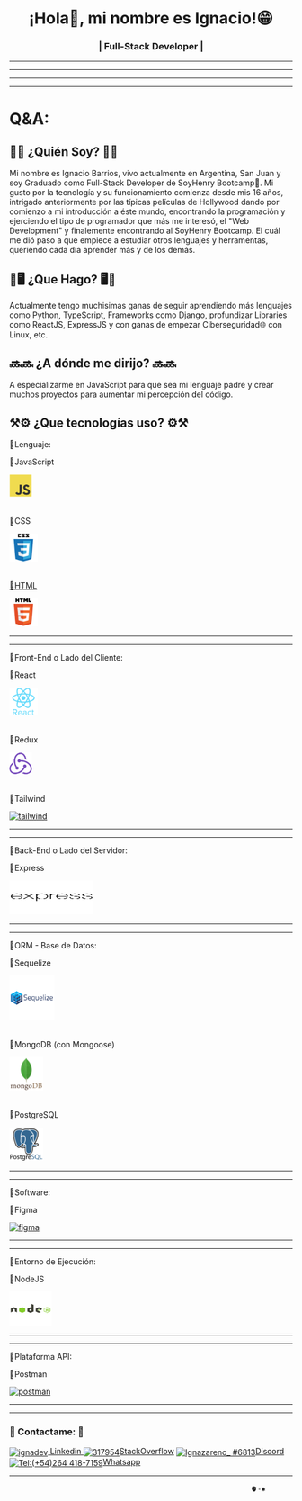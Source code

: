 <h1 align="center">¡Hola🤝, mi nombre es Ignacio!😁</h1>
<h3 align="center">| Full-Stack Developer |</h3>

-----------------------------------------------------------------------------------------------------------------------------------------------------------------------
-----------------------------------------------------------------------------------------------------------------------------------------------------------------------
-----------------------------------------------------------------------------------------------------------------------------------------------------------------------
-----------------------------------------------------------------------------------------------------------------------------------------------------------------------

<h1>Q&A:</h1>


<h2>👳🏻 ¿Quién Soy? 👳🏻</h2>
  
 Mi nombre es Ignacio Barrios, vivo actualmente en Argentina, San Juan y soy Graduado como Full-Stack Developer de SoyHenry Bootcamp🥹.
 Mi gusto por la tecnología y su funcionamiento comienza desde mis 16 años, intrigado anteriormente por las típicas películas de Hollywood dando por comienzo a mi introducción a éste mundo, encontrando la programación y ejerciendo el tipo de programador que más me interesó, el "Web Development" y finalemente encontrando al SoyHenry Bootcamp. El cuál me dió paso a que empiece a estudiar otros lenguajes y herramentas, queriendo cada día aprender más y de los demás.

<h2>🤔🖥 ¿Que Hago? 🖥🤔</h2>
  
Actualmente tengo muchisimas ganas de seguir aprendiendo más lenguajes como Python, TypeScript, Frameworks como Django, profundizar Libraries como ReactJS, ExpressJS y con ganas de empezar Ciberseguridad🌐 con Linux, etc.
  
  
<h2>🔜🔜 ¿A dónde me dirijo? 🔜🔜</h2>
  
A especializarme en JavaScript para que sea mi lenguaje padre y crear muchos proyectos para aumentar mi percepción del código.


<h2>⚒⚙ ¿Que tecnologías uso? ⚙⚒</h2>
                                                                                                                                                                        
  🟰Lenguaje:                                                                                                                                                                                                                                                                                                                                 
  
  🔹JavaScript<p align="left"><a href="https://developer.mozilla.org/en-US/docs/Web/JavaScript" target="_blank" rel="noreferrer"> <img src="https://raw.githubusercontent.com/devicons/devicon/master/icons/javascript/javascript-original.svg" alt="javascript" width="40" height="40"/></a></p>                  
  🔹CSS<p align="left"><a href="https://www.w3schools.com/css/" target="_blank" rel="noreferrer"> <img src="https://raw.githubusercontent.com/devicons/devicon/master/icons/css3/css3-original-wordmark.svg" alt="css3" width="50" height="50"/> </a> <a href="https://expressjs.com" target="_blank" rel="noreferrer"></p>                                                                                                            
  🔹HTML<p align="left"><a href="https://www.w3.org/html/" target="_blank" rel="noreferrer"> <img src="https://raw.githubusercontent.com/devicons/devicon/master/icons/html5/html5-original-wordmark.svg" alt="html5" width="50" height="50"/></a></p>                                                                                                         
  
                                                                                                                                                                       
  
-----------------------------------------------------------------------------------------------------------------------------------------------------------------------
-----------------------------------------------------------------------------------------------------------------------------------------------------------------------     
 
  🟰Front-End o Lado del Cliente:                                                                                                                                       
                                                                                                                                        
  🔹React<p align="left"><a href="https://reactjs.org/" target="_blank" rel="noreferrer"> <img src="https://raw.githubusercontent.com/devicons/devicon/master/icons/react/react-original-wordmark.svg" alt="react" width="50" height="50"/></a></p>                                                                                                                                                       
  🔹Redux<p align="left"><a href="https://redux.js.org" target="_blank" rel="noreferrer"> <img src="https://raw.githubusercontent.com/devicons/devicon/master/icons/redux/redux-original.svg" alt="redux" width="40" height="40"/></a></p>                                                                                                                                                           
  🔹Tailwind<p align="left"> <a href="https://tailwindcss.com/" target="_blank" rel="noreferrer"> <img src="https://www.vectorlogo.zone/logos/tailwindcss/tailwindcss-icon.svg" alt="tailwind" width="40" height="40"/> </a> </p>                                                                                                                                                           
                                                                                                                                                                                                                                                 
  
---------------------------------------------------------------------------------------------------------------------------------------------------------------------------------------------------------------------------------------------------------------------------------------------------------------------------------------------- 
-----------------------------------------------------------------------------------------------------------------------------------------------------------------------
  
  🟰Back-End o Lado del Servidor:                                                                                                                                       
                                                                                                                                         
  🔹Express<p align="left"><a href="https://expressjs.com" target="_blank" rel="noreferrer"> <img src="https://raw.githubusercontent.com/devicons/devicon/master/icons/express/express-original-wordmark.svg" alt="express" width="150" height="60"/> </a></p>                                                                                                                                                          
  
                                                                                                                                                                         
-----------------------------------------------------------------------------------------------------------------------------------------------------------------------
-----------------------------------------------------------------------------------------------------------------------------------------------------------------------  
  
  🟰ORM - Base de Datos:                                                                                                                                                 
                                                                                                                                                                         
  🔹Sequelize<p align="left"><a href="https://www.mongodb.com/" target="_blank" rel="noreferrer"> <img src="https://raw.githubusercontent.com/devicons/devicon/master/icons/sequelize/sequelize-original-wordmark.svg" alt="mongodb" width="80" height="80"/> </a> </p>                                                                                                                                                          
  🔹MongoDB (con Mongoose)<p align="left"><a href="https://www.mongodb.com/" target="_blank" rel="noreferrer"> <img src="https://raw.githubusercontent.com/devicons/devicon/master/icons/mongodb/mongodb-original-wordmark.svg" alt="mongodb" width="60" height="60"/> </a> </p>                                                                                                                                                         
  🔹PostgreSQL<p align="left"><a href="https://www.postgresql.org" target="_blank" rel="noreferrer"> <img src="https://raw.githubusercontent.com/devicons/devicon/master/icons/postgresql/postgresql-original-wordmark.svg" alt="postgresql" width="60" height="60"/> </a></p>                                                                                                                                                           
  
                                                                                                                                                                        

-----------------------------------------------------------------------------------------------------------------------------------------------------------------------
-----------------------------------------------------------------------------------------------------------------------------------------------------------------------  
  
  🟰Software:                                                                                                                                                 
                                                                                                                                                                                                                                                                                                                                              
  
  🔹Figma<p align="left"><a href="https://www.figma.com/" target="_blank" rel="noreferrer"> <img src="https://www.vectorlogo.zone/logos/figma/figma-icon.svg" alt="figma" width="40" height="40"/> </a> </p>                                                                                                                                                                                                                                                                                                                                    
  
                                                                                                                                                                        


-----------------------------------------------------------------------------------------------------------------------------------------------------------------------
-----------------------------------------------------------------------------------------------------------------------------------------------------------------------  
  
  🟰Entorno de Ejecución:                                                                                                                                              
                                                                                                                                                                                                                                                                                                                                               
  
  🔹NodeJS<p align="left"><a href="https://nodejs.org" target="_blank" rel="noreferrer"> <img src="https://raw.githubusercontent.com/devicons/devicon/master/icons/nodejs/nodejs-original-wordmark.svg" alt="nodejs" width="75" height="60"/> </a> </p>                                                                                                                                                                                                                                                                                                                                    
  
                                                                                                                                                                         
  
-----------------------------------------------------------------------------------------------------------------------------------------------------------------------
-----------------------------------------------------------------------------------------------------------------------------------------------------------------------  -----------------------------------------------------------------------------------------------------------------------------------------------------------------------
  
  🟰Plataforma API:                                                                                                                                                    
                                                                                                                                                                                                                                                                                                                                               
  
  🔹Postman<p align="left"><a href="https://postman.com" target="_blank" rel="noreferrer"> <img src="https://www.vectorlogo.zone/logos/getpostman/getpostman-icon.svg" alt="postman" width="40" height="40"/></a></p>                                                                                                                                                                                                                                                                                                                                    
  
                                                                                                                                                                                                                           
  
  
-----------------------------------------------------------------------------------------------------------------------------------------------------------------------
----------------------------------------------------------------------------------------------------------------------------------------------------------------------------------------------------------------------------------------------------------------------------------------------------------------------------------------------  
<h3 align="left">📩 Contactame: 📩</h3>
<p align="left">
<a href="https://linkedin.com/in/ignadev" target="blank"><img align="center" src="https://raw.githubusercontent.com/rahuldkjain/github-profile-readme-generator/master/src/images/icons/Social/linked-in-alt.svg" alt="ignadev" height="30" width="40" />
  Linkedin                                                                                                                                                          </a>
<a href="https://stackoverflow.com/users/21031614/ignacio-nazareno" target="blank"><img align="center" src="https://raw.githubusercontent.com/rahuldkjain/github-profile-readme-generator/master/src/images/icons/Social/stack-overflow.svg" alt="317954" height="30" width="40" />StackOverflow</a>
<a href="https://discord.gg/wXAwnxzV" target="blank"><img align="center" src="https://raw.githubusercontent.com/rahuldkjain/github-profile-readme-generator/master/src/images/icons/Social/discord.svg" alt="Ignazareno_ #6813" height="30" width="40" />Discord</a>
<a href="https://wa.me/542644187159?text=Hi!%20It%20seems%20that%20you%20want%20to%20communicate%20with%20me!" target="blank"><img align="center" src="https://raw.githubusercontent.com/rahuldkjain/github-profile-readme-generator/master/src/images/icons/Social/whatsapp.svg" alt="Tel:(+54)264 418-7159" height="30" width="40" />Whatsapp</a>
</p>
  
-----------------------------------------------------------------------------------------------------------------------------------------------------------------------

  

                                                                🫀-✱

